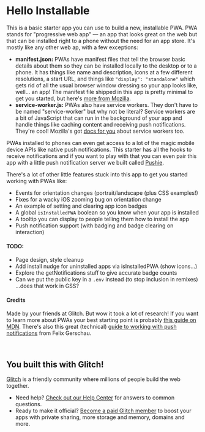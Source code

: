 # Hello Installable

This is a basic starter app you can use to build a new, installable PWA. PWA stands for "progressive
web app" — an app that looks great on the web but that can be installed right to a phone without the need
for an app store. It's mostly like any other web ap, with a few exceptions:

- **manifest.json:** PWAs have manifest files that tell the browser basic details about them so they can
  be installed locally to the desktop or to a phone. It has things like name and description, icons at a 
  few different resolutions, a start URL, and things like `"display": "standalone"` which gets rid of all
  the usual browser window dressing so your app looks like, well... an app! The manifest file shipped in
  this app is pretty minimal to get you started, but here's 
  [more from Mozilla](https://developer.mozilla.org/en-US/docs/Web/Manifest).
- **service-worker.js:** PWAs also have service workers. They don't have to be named "service-worker" but
  why not be literal? Service workers are a bit of JavaScript that can run in the background of your app
  and handle things like caching content and receiving push notifications. They're cool! Mozilla's got 
  [docs for you](https://developer.mozilla.org/en-US/docs/Web/API/Service_Worker_API/Using_Service_Workers)
  about service workers too.
  
PWAs installed to phones can even get access to a lot of the magic mobile device APIs like native push
notifications. This starter has all the hooks to receive notifications and if you want to play with that
you can even pair this app with a little push notification server we built called 
[Pushie](https://glitch.com/edit/#!/glitch-pushie).

There's a lot of other little features stuck into this app to get you started working with PWAs like:

- Events for orientation changes (portrait/landscape (plus CSS examples!) 
- Fixes for a wacky iOS zooming bug on orientation change
- An example of setting and clearing app icon badges
- A global `isInstalledPWA` boolean so you know when your app is installed
- A tooltip you can display to people telling them how to install the app
- Push notification support (with badging and badge clearing on interaction)


#### TODO:

- Page design, style cleanup
- Add install nudge for uninstalled apps via isInstalledPWA (show icons...)
- Explore the getNotifications stuff to give accurate badge counts
- Can we put the public key in a `.env` instead (to stop inclusion in remixes) ...does that work in GSS?


#### Credits

Made by your friends at Glitch. But wow it took a lot of research! If you want to learn more about PWAs 
your best starting point is probably 
[this guide on MDN](https://developer.mozilla.org/en-US/docs/Web/Progressive_web_apps). There's also this
great (technical) [guide to working with push notifications](https://felixgerschau.com/web-push-notifications-tutorial/) 
from Felix Gerschau.

&nbsp;

## You built this with Glitch!

[Glitch](https://glitch.com) is a friendly community where millions of people build the web together.

- Need help? [Check out our Help Center](https://help.glitch.com/) for answers to common questions.
- Ready to make it official? [Become a paid Glitch member](https://glitch.com/pricing) to boost your apps with private sharing, more storage and memory, domains and more.
